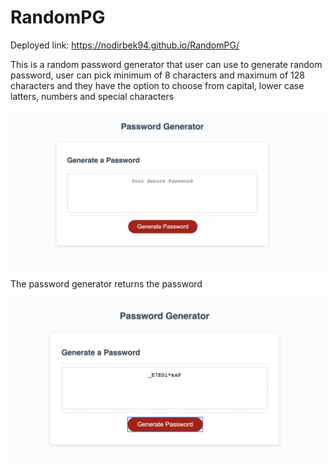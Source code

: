 # RandomPG
Deployed link: https://nodirbek94.github.io/RandomPG/
<p>This is a random password generator that user can use to generate random password, user can pick minimum of 8 characters and maximum of 128 characters and they have the option to choose from capital, lower case latters, numbers and special characters<p>
  <img src="./Assets/Screen%20Shot%202020-09-18%20at%209.05.45%20PM.png">
<p>The password generator returns the password<p>
  <img src="./Assets/Screen%20Shot%202020-09-18%20at%209.06.23%20PM.png">
